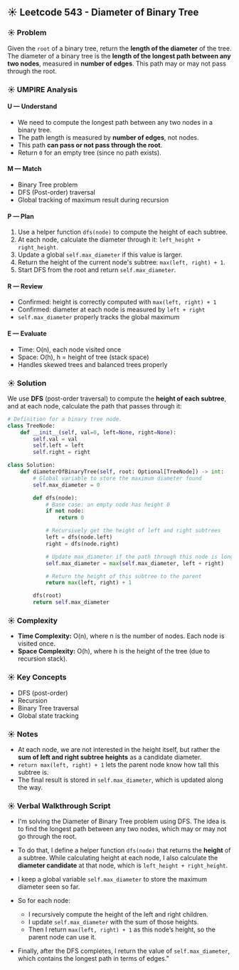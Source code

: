 ## ☀️ Leetcode 543 - Diameter of Binary Tree

### ☀️ Problem
Given the `root` of a binary tree, return the **length of the diameter** of the tree. The diameter of a binary tree is the **length of the longest path between any two nodes**, measured in **number of edges**. This path may or may not pass through the root.


### ☀️ UMPIRE Analysis

#### U — Understand
- We need to compute the longest path between any two nodes in a binary tree.
- The path length is measured by **number of edges**, not nodes.
- This path **can pass or not pass through the root**.
- Return `0` for an empty tree (since no path exists).

#### M — Match
- Binary Tree problem
- DFS (Post-order) traversal
- Global tracking of maximum result during recursion

#### P — Plan
1. Use a helper function `dfs(node)` to compute the height of each subtree.
2. At each node, calculate the diameter through it: `left_height + right_height`.
3. Update a global `self.max_diameter` if this value is larger.
4. Return the height of the current node's subtree: `max(left, right) + 1`.
5. Start DFS from the root and return `self.max_diameter`.

#### R — Review
- Confirmed: height is correctly computed with `max(left, right) + 1`
- Confirmed: diameter at each node is measured by `left + right`
- `self.max_diameter` properly tracks the global maximum

#### E — Evaluate
- Time: O(n), each node visited once
- Space: O(h), h = height of tree (stack space)
- Handles skewed trees and balanced trees properly

### ☀️ Solution
We use **DFS** (post-order traversal) to compute the **height of each subtree**, and at each node, calculate the path that passes through it:

```python
# Definition for a binary tree node.
class TreeNode:
    def __init__(self, val=0, left=None, right=None):
        self.val = val
        self.left = left
        self.right = right

class Solution:
    def diameterOfBinaryTree(self, root: Optional[TreeNode]) -> int:
        # Global variable to store the maximum diameter found
        self.max_diameter = 0

        def dfs(node):
            # Base case: an empty node has height 0
            if not node:
                return 0

            # Recursively get the height of left and right subtrees
            left = dfs(node.left)
            right = dfs(node.right)

            # Update max_diameter if the path through this node is longer
            self.max_diameter = max(self.max_diameter, left + right)

            # Return the height of this subtree to the parent
            return max(left, right) + 1

        dfs(root)
        return self.max_diameter
```

### ☀️ Complexity
- **Time Complexity:** O(n), where n is the number of nodes. Each node is visited once.
- **Space Complexity:** O(h), where h is the height of the tree (due to recursion stack).


### ☀️ Key Concepts
- DFS (post-order)
- Recursion
- Binary Tree traversal
- Global state tracking


### ☀️ Notes
- At each node, we are not interested in the height itself, but rather the **sum of left and right subtree heights** as a candidate diameter.
- `return max(left, right) + 1` lets the parent node know how tall this subtree is.
- The final result is stored in `self.max_diameter`, which is updated along the way.

### ☀️ Verbal Walkthrough Script

- I'm solving the Diameter of Binary Tree problem using DFS. The idea is to find the longest path between any two nodes, which may or may not go through the root. 
- To do that, I define a helper function `dfs(node)` that returns the **height** of a subtree. While calculating height at each node, I also calculate the **diameter candidate** at that node, which is `left_height + right_height`.
- I keep a global variable `self.max_diameter` to store the maximum diameter seen so far.
- So for each node:
  - I recursively compute the height of the left and right children.
  - I update `self.max_diameter` with the sum of those heights.
  - Then I return `max(left, right) + 1` as this node’s height, so the parent node can use it.

- Finally, after the DFS completes, I return the value of `self.max_diameter`, which contains the longest path in terms of edges."

